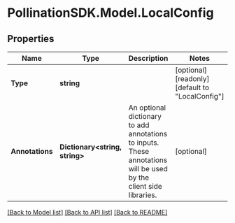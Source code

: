 
# PollinationSDK.Model.LocalConfig

## Properties

Name | Type | Description | Notes
------------ | ------------- | ------------- | -------------
**Type** | **string** |  | [optional] [readonly] [default to "LocalConfig"]
**Annotations** | **Dictionary&lt;string, string&gt;** | An optional dictionary to add annotations to inputs. These annotations will be used by the client side libraries. | [optional] 

[[Back to Model list]](../README.md#documentation-for-models)
[[Back to API list]](../README.md#documentation-for-api-endpoints)
[[Back to README]](../README.md)

